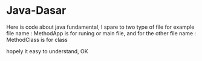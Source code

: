 # Java-Dasar

Here is code about java fundamental,
I spare to two type of file
for example file name : MethodApp is for runing or main file, and for the other 
file name : MethodClass is for class

hopely it easy to understand, OK
